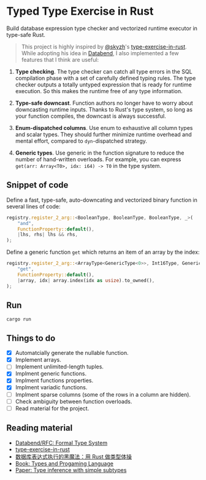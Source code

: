 # Typed Type Exercise in Rust

Build database expression type checker and vectorized runtime executor in type-safe Rust.

> This project is highly inspired by [@skyzh](https://github.com/skyzh)'s [type-exercise-in-rust](https://github.com/skyzh/type-exercise-in-rust). While adopting his idea in [Databend](https://github.com/datafuselabs/databend), I also implemented a few features that I think are useful:

1. **Type checking**. The type checker can catch all type errors in the SQL compilation phase with a set of carefully defined typing rules. The type checker outputs a totally untyped expression that is ready for runtime execution. So this makes the runtime free of any type information.

2. **Type-safe downcast**. Function authors no longer have to worry about downcasting runtime inputs. Thanks to Rust's type system, so long as your function compiles, the downcast is always successful.

3. **Enum-dispatched columns**. Use enum to exhaustive all column types and scalar types. They should further minimize runtime overhead and mental effort, compared to `dyn`-dispatched strategy.

4. **Generic types**. Use generic in the function signature to reduce the number of hand-written overloads. For example, you can express `get(arr: Array<T0>, idx: i64) -> T0` in the type system.

## Snippet of code

Define a fast, type-safe, auto-downcating and vectorized binary function in several lines of code:

```rust
registry.register_2_arg::<BooleanType, BooleanType, BooleanType, _>(
    "and",
    FunctionProperty::default(),
    |lhs, rhs| lhs && rhs,
);
```

Define a generic function `get` which returns an item of an array by the index:

```rust
registry.register_2_arg::<ArrayType<GenericType<0>>, Int16Type, GenericType<0>, _>(
    "get",
    FunctionProperty::default(),
    |array, idx| array.index(idx as usize).to_owned(),
);
```

## Run

```
cargo run
```

## Things to do

- [x] Automatcially generate the nullable function.
- [x] Implement arrays.
- [ ] Implement unlimited-length tuples.
- [x] Implment generic functions.
- [x] Implment functions properties.
- [x] Implment variadic functions.
- [ ] Implment sparse columns (some of the rows in a column are hidden).
- [ ] Check ambiguity between function overloads.
- [ ] Read material for the project.

## Reading material

- [Databend/RFC: Formal Type System](https://github.com/datafuselabs/databend/discussions/5438)
- [type-exercise-in-rust](https://github.com/skyzh/type-exercise-in-rust)
- [数据库表达式执行的黑魔法：用 Rust 做类型体操](https://zhuanlan.zhihu.com/p/460702914)
- [Book: Types and Progaming Language](https://www.amazon.com/Types-Programming-Languages-MIT-Press/dp/0262162091) 
- [Paper: Type inference with simple subtypes](https://www.cambridge.org/core/services/aop-cambridge-core/content/view/S0956796800000113)
